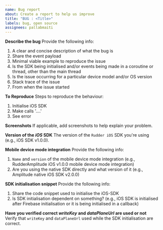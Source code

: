 ```yaml
---
name: Bug report
about: Create a report to help us improve
title: "BUG : <Title>"
labels: bug, open source
assignees: pallabmaiti
---
```


**Describe the bug**
Provide the following info:

1. A clear and concise description of what the bug is
2. Share the event payload
3. Minimal viable example to reproduce the issue
4. Is the SDK being initialised and/or events being made in a coroutine or thread, other than the main thread
5. Is the issue occurring for a particular device model and/or OS version
6. Stack trace of the issue
7. From when the issue started

**To Reproduce**
Steps to reproduce the behaviour:

1. Initialise iOS SDK
2. Make calls '....'
3. See error

**Screenshots**
If applicable, add screenshots to help explain your problem.

**Version of the _iOS_ SDK**
The version of the `Rudder iOS` SDK you're using (e.g., iOS SDK v1.0.0).

**Mobile device mode integration**
Provide the following info:

1. `Name` and `version` of the mobile device mode integration (e.g., RudderAmplitude iOS v1.0.0 mobile device mode integration)
2. Are you using the native SDK directly and what version of it (e.g., Amplitude native iOS SDK v2.0.0)

**SDK initialisation snippet**
Provide the following info:

1. Share the code snippet used to initialise the iOS-SDK
2. Is SDK initialisation dependent on something? (e.g., iOS SDK is initialised after Firebase initialisation or it is being initialised in a callback)

**Have you verified correct _writeKey_ and _dataPlaneUrl_ are used or not**
Verify that `writeKey` and `dataPlaneUrl` used while the SDK initialisation are correct.
